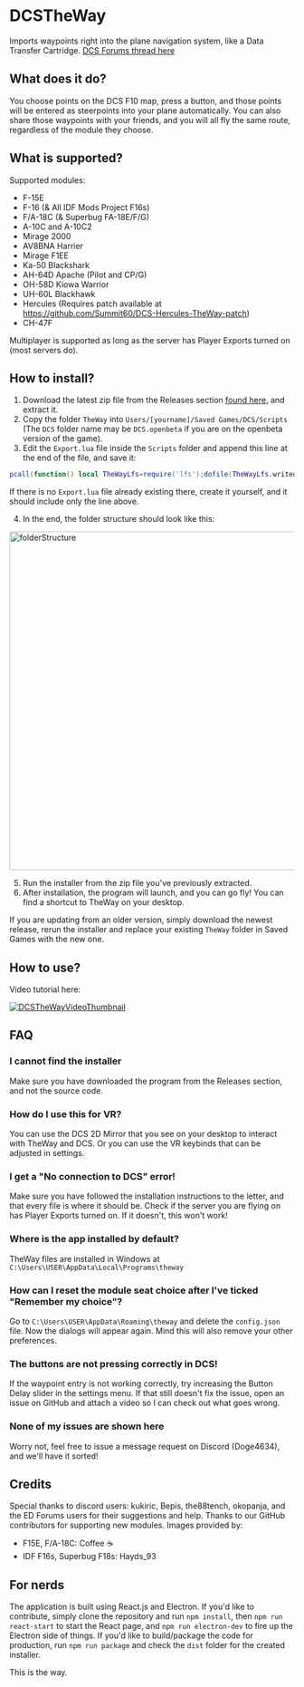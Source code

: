 # DCSTheWay
Imports waypoints right into the plane navigation system, like a Data Transfer Cartridge.
[DCS Forums thread here](https://forum.dcs.world/topic/272110-transfer-steerpoints-from-the-f10-map-into-the-aircraft-dcs-the-way/)

## What does it do?
You choose points on the DCS F10 map, press a button, and those points will be entered as steerpoints into your plane automatically. 
You can also share those waypoints with your friends, and you will all fly the same route, regardless of the module they choose.

## What is supported?
Supported modules:
* F-15E
* F-16 (& All IDF Mods Project F16s)
* F/A-18C (& Superbug FA-18E/F/G) 
* A-10C and A-10C2
* Mirage 2000
* AV8BNA Harrier
* Mirage F1EE
* Ka-50 Blackshark
* AH-64D Apache (Pilot and CP/G)
* OH-58D Kiowa Warrior
* UH-60L Blackhawk
* Hercules (Requires patch available at https://github.com/Summit60/DCS-Hercules-TheWay-patch)
* CH-47F
 
Multiplayer is supported as long as the server has Player Exports turned on (most servers do).

## How to install?
1. Download the latest zip file from the Releases section [found here](https://github.com/aronCiucu/DCSTheWay/releases), and extract it. 
2. Copy the folder `TheWay` into `Users/[yourname]/Saved Games/DCS/Scripts`
   (The `DCS` folder name may be `DCS.openbeta` if you are on the openbeta version of the game).
3. Edit the `Export.lua` file inside the `Scripts` folder and append this line at the end of the file, and save it:
  ```lua
  pcall(function() local TheWayLfs=require('lfs');dofile(TheWayLfs.writedir()..'Scripts/TheWay/TheWay.lua'); end)
  ```
   If there is no `Export.lua` file already existing there, create it yourself, and it should include only the line above.

4. In the end, the folder structure should look like this:
 <img width="598" alt="folderStructure" src="https://github.com/aronCiucu/DCSTheWay/assets/45103765/567f33de-e6e5-4568-8026-30c3f39f62f7">
   
5. Run the installer from the zip file you've previously extracted.
6. After installation, the program will launch, and you can go fly! You can find a shortcut to TheWay on your desktop.

If you are updating from an older version, simply download the newest release, rerun the installer and replace your existing `TheWay` folder in Saved Games with the new one.

## How to use? 
Video tutorial here:

[![DCSTheWayVideoThumbnail](https://img.youtube.com/vi/B2Q1VurZ8ms/default.jpg)](https://youtu.be/B2Q1VurZ8ms)

## FAQ
### I cannot find the installer
Make sure you have downloaded the program from the Releases section, and not the source code.  
### How do I use this for VR?
You can use the DCS 2D Mirror that you see on your desktop to interact with TheWay and DCS.
Or you can use the VR keybinds that can be adjusted in settings. 
### I get a "No connection to DCS" error!
Make sure you have followed the installation instructions to the letter, and that every file is where it should be.
Check if the server you are flying on has Player Exports turned on. If it doesn't, this won't work! 
### Where is the app installed by default?
TheWay files are installed in Windows at `C:\Users\USER\AppData\Local\Programs\theway`
### How can I reset the module seat choice after I've ticked "Remember my choice"?
Go to `C:\Users\USER\AppData\Roaming\theway` and delete the `config.json` file. Now the dialogs will appear again.
Mind this will also remove your other preferences.
### The buttons are not pressing correctly in DCS!
If the waypoint entry is not working correctly, try increasing the Button Delay slider in the settings menu.
If that still doesn't fix the issue, open an issue on GitHub and attach a video so I can check out what goes wrong.
### None of my issues are shown here
Worry not, feel free to issue a message request on Discord (Doge4634), and we'll have it sorted!

## Credits
Special thanks to discord users: kukiric, Bepis, the88tench, okopanja, and the ED Forums users for their suggestions and help.
Thanks to our GitHub contributors for supporting new modules. 
Images provided by:
* F15E, F/A-18C: Coffee :coffee:
* IDF F16s, Superbug F18s: Hayds_93

## For nerds
The application is built using React.js and Electron. If you'd like to contribute, simply clone the repository and run `npm install`, then `npm run react-start` to start the React page, and `npm run electron-dev` to fire up the Electron side of things.
If you'd like to build/package the code for production, run `npm run package` and check the `dist` folder for the created installer. 

This is the way.

